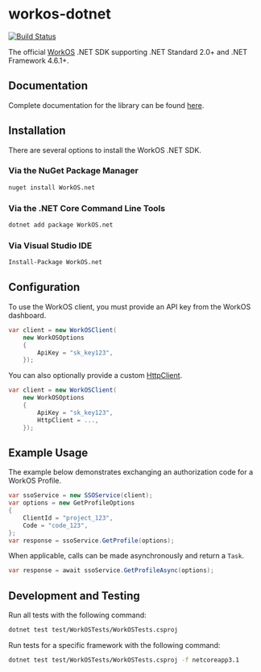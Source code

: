 # workos-dotnet

[![Build Status](https://workos.semaphoreci.com/badges/workos-dotnet/branches/v0.1.0.svg?style=shields&key=343c1d18-79da-4ea3-89ce-8a6195a9d3d9)](https://workos.semaphoreci.com/projects/workos-dotnet)

The official [WorkOS](https://www.workos.com/) .NET SDK supporting .NET Standard 2.0+ and .NET Framework 4.6.1+.

## Documentation

Complete documentation for the library can be found [here](https://workos.com/docs/).

## Installation

There are several options to install the WorkOS .NET SDK.

### Via the NuGet Package Manager

```sh
nuget install WorkOS.net
```

### Via the .NET Core Command Line Tools

```sh
dotnet add package WorkOS.net
```

### Via Visual Studio IDE

```sh
Install-Package WorkOS.net
```

## Configuration

To use the WorkOS client, you must provide an API key from the WorkOS dashboard.

```c#
var client = new WorkOSClient(
    new WorkOSOptions
    {
        ApiKey = "sk_key123",
    });
```

You can also optionally provide a custom [HttpClient](https://docs.microsoft.com/en-us/dotnet/api/system.net.http.httpclient).

```c#
var client = new WorkOSClient(
    new WorkOSOptions
    {
        ApiKey = "sk_key123",
        HttpClient = ...,
    });
```

## Example Usage

The example below demonstrates exchanging an authorization code for a WorkOS Profile.

```c#
var ssoService = new SSOService(client);
var options = new GetProfileOptions
{
    ClientId = "project_123",
    Code = "code_123",
};
var response = ssoService.GetProfile(options);
```

When applicable, calls can be made asynchronously and return a `Task`.

```c#
var response = await ssoService.GetProfileAsync(options);
```

## Development and Testing

Run all tests with the following command:

```sh
dotnet test test/WorkOSTests/WorkOSTests.csproj
```

Run tests for a specific framework with the following command:

```sh
dotnet test test/WorkOSTests/WorkOSTests.csproj -f netcoreapp3.1
```
